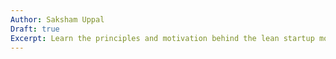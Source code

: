 ```yaml
---
Author: Saksham Uppal
Draft: true
Excerpt: Learn the principles and motivation behind the lean startup model, as well as key terminology. Also, see how it applies to product management.
---
```

